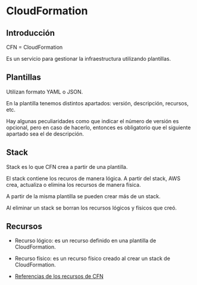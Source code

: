 # CloudFormation

## Introducción

CFN = CloudFormation

Es un servicio para gestionar la infraestructura utilizando plantillas.

## Plantillas

Utilizan formato YAML o JSON.

En la plantilla tenemos distintos apartados: versión, descripción, recursos, etc.

Hay algunas peculiaridades como que indicar el número de versión es opcional, pero en caso de hacerlo, entonces es obligatorio que el siguiente apartado sea el de descripción.


## Stack

Stack es lo que CFN crea a partir de una plantilla.

El stack contiene los recuros de manera lógica. A partir del stack, AWS crea, actualiza o elimina los recursos de manera física.

A partir de la misma plantilla se pueden crear más de un stack.

Al eliminar un stack se borran los recursos lógicos y físicos que creó.

## Recursos

- Recurso lógico: es un recurso definido en una plantilla de CloudFormation.
- Recurso físico: es un recurso físico creado al crear un stack de CloudFormation.

- [Referencias de los recursos de CFN](https://docs.aws.amazon.com/AWSCloudFormation/latest/UserGuide/aws-template-resource-type-ref.html)
